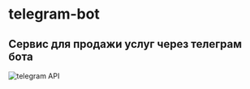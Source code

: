 # telegram-bot
## Сервис для продажи услуг через телеграм бота

![telegram API](https://badgen.net/#badge/Telegram%20API/Bot%20API%206.9/?icon=telegram)

